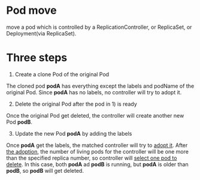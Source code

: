 # Pod move
move a pod which is controlled by a ReplicationController, or ReplicaSet, or Deployment(via ReplicaSet).

# Three steps
 1. Create a clone Pod of the original Pod
 
   The cloned pod **podA** has everything except the labels and podName of the original Pod.
   Since **podA** has no labels, no controller will try to adopt it.
   
 2. Delete the original Pod after the pod in 1) is ready
 
   Once the original Pod get deleted, the controller will create another new Pod **podB**.
   
 3. Update the new Pod **podA** by adding the labels
 
   Once **podA** get the labels, the matched controller will try to [adopt it](https://github.com/kubernetes/kubernetes/blob/fa557ee7921fc8305d4978e66eb653c92ed1a7ce/pkg/controller/replicaset/replica_set.go#L333). After [the adoption](https://github.com/kubernetes/kubernetes/blob/4beb0c2f8634054950cb7ca0b4c24a12aadc612e/pkg/controller/replicaset/replica_set.go#L616), the number of living pods
   for the controller will be one more than the specified replica number, so controller will [select one pod to delete](https://github.com/kubernetes/kubernetes/blob/4beb0c2f8634054950cb7ca0b4c24a12aadc612e/pkg/controller/replicaset/replica_set.go#L623).
   In this case, both **podA** ad **podB** is running, but **podA** is older than **podB**, so **podB** will get deleted. 
 
 
